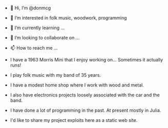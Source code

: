 - 👋 Hi, I’m @donmcg
- 👀 I’m interested in folk music, woodwork, programming
- 🌱 I’m currently learning ...
- 💞️ I’m looking to collaborate on ...
- 📫 How to reach me ...

- I have a 1963 Morris Mini that I enjoy working on... Sometimes it actually runs!
- I play folk music with my band of 35 years.
- I have a modest home shop where I work with wood and metal.
- I also have electronics projects loosely associated with the car and the band.
- I have done a lot of programming in the past.  At present mostly in Julia.
  
- I'd like to share my project exploits here as a static web site.

<!---
donmcg/donmcg is a ✨ special ✨ repository because its `README.md` (this file) appears on your GitHub profile.
You can click the Preview link to take a look at your changes.
--->
